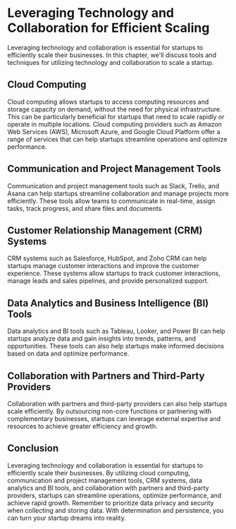 # Leveraging Technology and Collaboration for Efficient Scaling

Leveraging technology and collaboration is essential for startups to efficiently scale their businesses. In this chapter, we'll discuss tools and techniques for utilizing technology and collaboration to scale a startup.

Cloud Computing
---------------

Cloud computing allows startups to access computing resources and storage capacity on demand, without the need for physical infrastructure. This can be particularly beneficial for startups that need to scale rapidly or operate in multiple locations. Cloud computing providers such as Amazon Web Services (AWS), Microsoft Azure, and Google Cloud Platform offer a range of services that can help startups streamline operations and optimize performance.

Communication and Project Management Tools
------------------------------------------

Communication and project management tools such as Slack, Trello, and Asana can help startups streamline collaboration and manage projects more efficiently. These tools allow teams to communicate in real-time, assign tasks, track progress, and share files and documents.

Customer Relationship Management (CRM) Systems
----------------------------------------------

CRM systems such as Salesforce, HubSpot, and Zoho CRM can help startups manage customer interactions and improve the customer experience. These systems allow startups to track customer interactions, manage leads and sales pipelines, and provide personalized support.

Data Analytics and Business Intelligence (BI) Tools
---------------------------------------------------

Data analytics and BI tools such as Tableau, Looker, and Power BI can help startups analyze data and gain insights into trends, patterns, and opportunities. These tools can also help startups make informed decisions based on data and optimize performance.

Collaboration with Partners and Third-Party Providers
-----------------------------------------------------

Collaboration with partners and third-party providers can also help startups scale efficiently. By outsourcing non-core functions or partnering with complementary businesses, startups can leverage external expertise and resources to achieve greater efficiency and growth.

Conclusion
----------

Leveraging technology and collaboration is essential for startups to efficiently scale their businesses. By utilizing cloud computing, communication and project management tools, CRM systems, data analytics and BI tools, and collaboration with partners and third-party providers, startups can streamline operations, optimize performance, and achieve rapid growth. Remember to prioritize data privacy and security when collecting and storing data. With determination and persistence, you can turn your startup dreams into reality.
